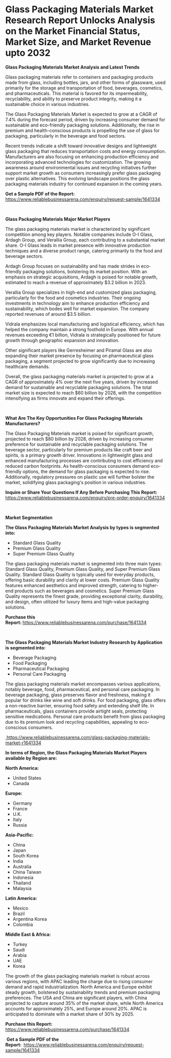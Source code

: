 <p><h1>Glass Packaging Materials Market Research Report Unlocks Analysis on the Market Financial Status, Market Size, and Market Revenue upto 2032</h1></p><p><strong>Glass Packaging Materials Market Analysis and Latest Trends</strong></p>
<p><p>Glass packaging materials refer to containers and packaging products made from glass, including bottles, jars, and other forms of glassware, used primarily for the storage and transportation of food, beverages, cosmetics, and pharmaceuticals. This material is favored for its impermeability, recyclability, and ability to preserve product integrity, making it a sustainable choice in various industries.</p><p>The Glass Packaging Materials Market is expected to grow at a CAGR of 7.4% during the forecast period, driven by increasing consumer demand for sustainable and eco-friendly packaging solutions. Additionally, the rise in premium and health-conscious products is propelling the use of glass for packaging, particularly in the beverage and food sectors. </p><p>Recent trends indicate a shift toward innovative designs and lightweight glass packaging that reduces transportation costs and energy consumption. Manufacturers are also focusing on enhancing production efficiency and incorporating advanced technologies for customization. The growing awareness around environmental issues and recycling initiatives further support market growth as consumers increasingly prefer glass packaging over plastic alternatives. This evolving landscape positions the glass packaging materials industry for continued expansion in the coming years.</p></p>
<p><strong>Get a Sample PDF of the Report:&nbsp;</strong> <a href="https://www.reliablebusinessarena.com/enquiry/request-sample/1641334?utm_campaign=3314&utm_medium=2&utm_source=Github&utm_content=ia&utm_term=19042025&utm_id=glass-packaging-materials">https://www.reliablebusinessarena.com/enquiry/request-sample/1641334</a></p>
<p>&nbsp;</p>
<p><strong>Glass Packaging Materials Major Market Players</strong></p>
<p><p>The glass packaging materials market is characterized by significant competition among key players. Notable companies include O-I Glass, Ardagh Group, and Verallia Group, each contributing to a substantial market share. O-I Glass leads in market presence with innovative production techniques and a diverse product range, catering primarily to the food and beverage sectors.</p><p>Ardagh Group focuses on sustainability and has made strides in eco-friendly packaging solutions, bolstering its market position. With an emphasis on strategic acquisitions, Ardagh is poised for notable growth, estimated to reach a revenue of approximately $3.2 billion in 2023. </p><p>Verallia Group specializes in high-end and customized glass packaging, particularly for the food and cosmetics industries. Their ongoing investments in technology aim to enhance production efficiency and sustainability, which bodes well for market expansion. The company reported revenues of around $3.5 billion.</p><p>Vidrala emphasizes local manufacturing and logistical efficiency, which has helped the company maintain a strong foothold in Europe. With annual revenues exceeding €1 billion, Vidrala is strategically positioned for future growth through geographic expansion and innovation.</p><p>Other significant players like Gerresheimer and Piramal Glass are also expanding their market presence by focusing on pharmaceutical glass packaging, a segment projected to grow significantly due to increasing healthcare demands.</p><p>Overall, the glass packaging materials market is projected to grow at a CAGR of approximately 4% over the next five years, driven by increased demand for sustainable and recyclable packaging solutions. The total market size is expected to reach $60 billion by 2028, with the competition intensifying as firms innovate and expand their offerings.</p></p>
<p>&nbsp;</p>
<p><strong>What Are The Key Opportunities For Glass Packaging Materials Manufacturers?</strong></p>
<p><p>The Glass Packaging Materials market is poised for significant growth, projected to reach $80 billion by 2028, driven by increasing consumer preference for sustainable and recyclable packaging solutions. The beverage sector, particularly for premium products like craft beer and spirits, is a primary growth driver. Innovations in lightweight glass and enhanced manufacturing processes are contributing to cost efficiency and reduced carbon footprints. As health-conscious consumers demand eco-friendly options, the demand for glass packaging is expected to rise. Additionally, regulatory pressures on plastic use will further bolster the market, solidifying glass packaging's position in various industries.</p></p>
<p><strong>Inquire or Share Your Questions If Any Before Purchasing This Report:</strong> <a href="https://www.reliablebusinessarena.com/enquiry/pre-order-enquiry/1641334?utm_campaign=3314&utm_medium=2&utm_source=Github&utm_content=ia&utm_term=19042025&utm_id=glass-packaging-materials">https://www.reliablebusinessarena.com/enquiry/pre-order-enquiry/1641334</a></p>
<p>&nbsp;</p>
<p><strong>Market Segmentation</strong></p>
<p><strong>The Glass Packaging Materials Market Analysis by types is segmented into:</strong></p>
<p><ul><li>Standard Glass Quality</li><li>Premium Glass Quality</li><li>Super Premium Glass Quality</li></ul></p>
<p><p>The glass packaging materials market is segmented into three main types: Standard Glass Quality, Premium Glass Quality, and Super Premium Glass Quality. Standard Glass Quality is typically used for everyday products, offering basic durability and clarity at lower costs. Premium Glass Quality features enhanced aesthetics and improved strength, catering to higher-end products such as beverages and cosmetics. Super Premium Glass Quality represents the finest grade, providing exceptional clarity, durability, and design, often utilized for luxury items and high-value packaging solutions.</p></p>
<p><strong>Purchase this Report:&nbsp;</strong><a href="https://www.reliablebusinessarena.com/purchase/1641334?utm_campaign=3314&utm_medium=2&utm_source=Github&utm_content=ia&utm_term=19042025&utm_id=glass-packaging-materials">https://www.reliablebusinessarena.com/purchase/1641334</a></p>
<p>&nbsp;</p>
<p><strong>The Glass Packaging Materials Market Industry Research by Application is segmented into:</strong></p>
<p><ul><li>Beverage Packaging</li><li>Food Packaging</li><li>Pharmaceutical Packaging</li><li>Personal Care Packaging</li></ul></p>
<p><p>The glass packaging materials market encompasses various applications, notably beverage, food, pharmaceutical, and personal care packaging. In beverage packaging, glass preserves flavor and freshness, making it popular for drinks like wine and soft drinks. For food packaging, glass offers a non-reactive barrier, ensuring food safety and extending shelf life. In pharmaceuticals, glass containers provide airtight seals, protecting sensitive medications. Personal care products benefit from glass packaging due to its premium look and recycling capabilities, appealing to eco-conscious consumers.</p></p>
<p><a href="https://www.reliablebusinessarena.com/glass-packaging-materials-market-r1641334?utm_campaign=3314&utm_medium=2&utm_source=Github&utm_content=ia&utm_term=19042025&utm_id=glass-packaging-materials">&nbsp;https://www.reliablebusinessarena.com/glass-packaging-materials-market-r1641334</a></p>
<p><strong>In terms of Region, the Glass Packaging Materials Market Players available by Region are:</strong></p>
<p>
    <p> <strong> North America: </strong>
        <ul>
            <li>United States</li>
            <li>Canada</li>
        </ul>
        </p> 
    <p> <strong> Europe: </strong>
        <ul>
            <li>Germany</li>
            <li>France</li>
            <li>U.K.</li>
            <li>Italy</li>
            <li>Russia</li>
        </ul>
        </p> 
    <p> <strong> Asia-Pacific: </strong>
        <ul>
            <li>China</li>
            <li>Japan</li>
            <li>South Korea</li>
            <li>India</li>
            <li>Australia</li>
            <li>China Taiwan</li>
            <li>Indonesia</li>
            <li>Thailand</li>
            <li>Malaysia</li>
        </ul>
        </p> 
    <p> <strong> Latin America: </strong>
        <ul>
            <li>Mexico</li>
            <li>Brazil</li>
            <li>Argentina Korea</li>
            <li>Colombia</li>
        </ul>
        </p> 
    <p> <strong> Middle East & Africa: </strong>
        <ul>
            <li>Turkey</li>
            <li>Saudi</li>
            <li>Arabia</li>
            <li>UAE</li>
            <li>Korea</li>
        </ul>
    </p>
    </p>
<p><p>The growth of the glass packaging materials market is robust across various regions, with APAC leading the charge due to rising consumer demand and rapid industrialization. North America and Europe exhibit steady growth, bolstered by sustainability trends and premium packaging preferences. The USA and China are significant players, with China projected to capture around 35% of the market share, while North America accounts for approximately 25%, and Europe around 20%. APAC is anticipated to dominate with a market share of 30% by 2025.</p></p>
<p><strong>Purchase this Report: </strong><a href="https://www.reliablebusinessarena.com/purchase/1641334?utm_campaign=3314&utm_medium=2&utm_source=Github&utm_content=ia&utm_term=19042025&utm_id=glass-packaging-materials">https://www.reliablebusinessarena.com/purchase/1641334</a></p>
<p>&nbsp;<strong>Get a Sample PDF of the Report:&nbsp;&nbsp;</strong><a href="https://www.reliablebusinessarena.com/enquiry/request-sample/1641334?utm_campaign=3314&utm_medium=2&utm_source=Github&utm_content=ia&utm_term=19042025&utm_id=glass-packaging-materials">https://www.reliablebusinessarena.com/enquiry/request-sample/1641334</a></p>
<p><strong></strong></p>
<p><p></p><p></p><p></p></p>